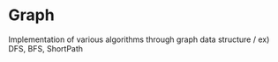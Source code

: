 # Graph
Implementation of various algorithms through graph data structure / ex) DFS, BFS, ShortPath 
